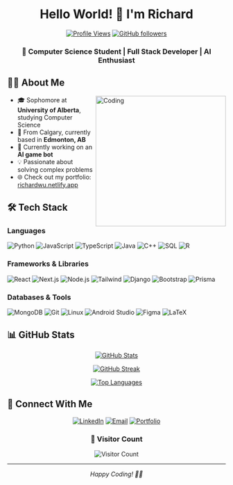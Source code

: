 <div align="center">
  
# Hello World! 👋 I'm Richard

[![Profile Views](https://komarev.com/ghpvc/?username=imrichardwu&color=blueviolet&style=for-the-badge)](https://github.com/imrichardwu)
[![GitHub followers](https://img.shields.io/github/followers/imrichardwu?label=Followers&style=for-the-badge&logo=github)](https://github.com/imrichardwu)

### 💫 Computer Science Student | Full Stack Developer | AI Enthusiast

</div>

## 👨‍💻 About Me

<img align="right" alt="Coding" width="300" src="https://raw.githubusercontent.com/mikecodeur/mikecodeur/main/code.gif"/>

- 🎓 Sophomore at **University of Alberta**, studying Computer Science
- 📍 From Calgary, currently based in **Edmonton, AB**
- 🌱 Currently working on an **AI game bot**
- 💡 Passionate about solving complex problems
- 🌐 Check out my portfolio: [richardwu.netlify.app](https://richardwu.netlify.app/)

## 🛠️ Tech Stack

### Languages
![Python](https://img.shields.io/badge/Python-3776AB?style=for-the-badge&logo=python&logoColor=white)
![JavaScript](https://img.shields.io/badge/JavaScript-F7DF1E?style=for-the-badge&logo=javascript&logoColor=black)
![TypeScript](https://img.shields.io/badge/TypeScript-007ACC?style=for-the-badge&logo=typescript&logoColor=white)
![Java](https://img.shields.io/badge/Java-ED8B00?style=for-the-badge&logo=openjdk&logoColor=white)
![C++](https://img.shields.io/badge/C++-00599C?style=for-the-badge&logo=c%2B%2B&logoColor=white)
![SQL](https://img.shields.io/badge/SQL-4479A1?style=for-the-badge&logo=mysql&logoColor=white)
![R](https://img.shields.io/badge/R-276DC3?style=for-the-badge&logo=r&logoColor=white)

### Frameworks & Libraries
![React](https://img.shields.io/badge/React-20232A?style=for-the-badge&logo=react&logoColor=61DAFB)
![Next.js](https://img.shields.io/badge/Next.js-000000?style=for-the-badge&logo=next.js&logoColor=white)
![Node.js](https://img.shields.io/badge/Node.js-339933?style=for-the-badge&logo=node.js&logoColor=white)
![Tailwind](https://img.shields.io/badge/Tailwind-38B2AC?style=for-the-badge&logo=tailwind-css&logoColor=white)
![Django](https://img.shields.io/badge/Django-092E20?style=for-the-badge&logo=django&logoColor=white)
![Bootstrap](https://img.shields.io/badge/Bootstrap-563D7C?style=for-the-badge&logo=bootstrap&logoColor=white)
![Prisma](https://img.shields.io/badge/Prisma-2D3748?style=for-the-badge&logo=prisma&logoColor=white)

### Databases & Tools
![MongoDB](https://img.shields.io/badge/MongoDB-47A248?style=for-the-badge&logo=mongodb&logoColor=white)
![Git](https://img.shields.io/badge/Git-F05032?style=for-the-badge&logo=git&logoColor=white)
![Linux](https://img.shields.io/badge/Linux-FCC624?style=for-the-badge&logo=linux&logoColor=black)
![Android Studio](https://img.shields.io/badge/Android_Studio-3DDC84?style=for-the-badge&logo=android-studio&logoColor=white)
![Figma](https://img.shields.io/badge/Figma-F24E1E?style=for-the-badge&logo=figma&logoColor=white)
![LaTeX](https://img.shields.io/badge/LaTeX-008080?style=for-the-badge&logo=latex&logoColor=white)

## 📊 GitHub Stats

<div align="center">
  
[![GitHub Stats](https://github-readme-stats.vercel.app/api?username=imrichardwu&show_icons=true&theme=tokyonight&hide_border=true&count_private=true)](https://github.com/imrichardwu)

[![GitHub Streak](https://github-readme-streak-stats.herokuapp.com/?user=imrichardwu&theme=tokyonight&hide_border=true)](https://github.com/imrichardwu)

[![Top Languages](https://github-readme-stats.vercel.app/api/top-langs/?username=imrichardwu&layout=compact&theme=tokyonight&hide_border=true)](https://github.com/imrichardwu)

</div>

## 🤝 Connect With Me

<div align="center">
  
[![LinkedIn](https://img.shields.io/badge/LinkedIn-0077B5?style=for-the-badge&logo=linkedin&logoColor=white)](https://www.linkedin.com/in/imrichardwu/)
[![Email](https://img.shields.io/badge/Email-D14836?style=for-the-badge&logo=gmail&logoColor=white)](mailto:Richard9@ualberta.ca)
[![Portfolio](https://img.shields.io/badge/Portfolio-000000?style=for-the-badge&logo=About.me&logoColor=white)](https://richardwu.netlify.app/)

### 👀 Visitor Count
  
![Visitor Count](https://profile-counter.glitch.me/imrichardwu/count.svg)

---

<i>Happy Coding! 👨‍💻</i>

</div>
